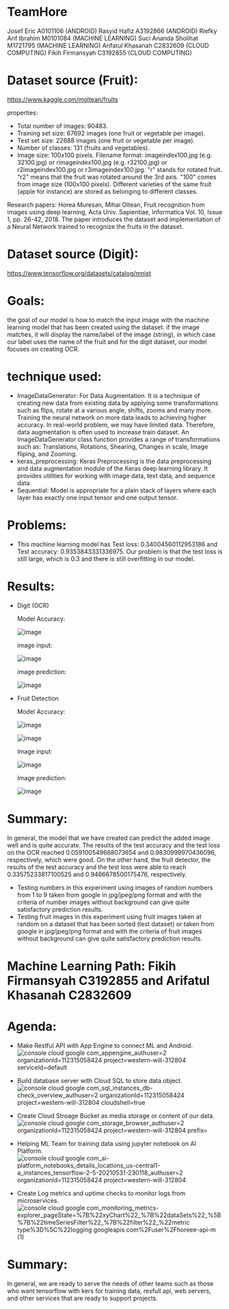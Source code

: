# TeamHore
Josef Eric A0101106 (ANDROID)
Rasyid Hafiz A3192866 (ANDROID)
Riefky Arif Ibrahim M0101084 (MACHINE LEARNING)
Suci Ananda Sholihat M1721795 (MACHINE LEARNING)
Arifatul Khasanah C2832609 (CLOUD COMPUTING)
Fikih Firmansyah C3192855 (CLOUD COMPUTING)

# Dataset source (Fruit):
https://www.kaggle.com/moltean/fruits

properties:
 - Total number of images: 90483.
 - Training set size: 67692 images (one fruit or vegetable per image).
 - Test set size: 22688 images (one fruit or vegetable per image).
 - Number of classes: 131 (fruits and vegetables).
 - Image size: 100x100 pixels.
Filename format: imageindex100.jpg (e.g. 32100.jpg) or rimageindex100.jpg (e.g. r32100.jpg) or r2imageindex100.jpg or r3imageindex100.jpg. "r" stands for rotated fruit. "r2" means that the fruit was rotated around the 3rd axis. "100" comes from image size (100x100 pixels). Different varieties of the same fruit (apple for instance) are stored as belonging to different classes.

Research papers: Horea Muresan, Mihai Oltean, Fruit recognition from images using deep learning, Acta Univ. Sapientiae, Informatica Vol. 10, Issue 1, pp. 26-42, 2018.
The paper introduces the dataset and implementation of a Neural Network trained to recognize the fruits in the dataset.

# Dataset source (Digit):
https://www.tensorflow.org/datasets/catalog/mnist

# Goals:
the goal of our model is how to match the input image with the machine learning model that has been created using the dataset. if the image matches, it will display the name/label of the image (string), in which case our label uses the name of the fruit and for the digit dataset, our model focuses on creating OCR.

# technique used:
 - ImageDataGenerator: For Data Augmentation. It is a technique of creating new data from existing data by applying some transformations such as flips, rotate at a various angle, shifts, zooms and many more. Training the neural network on more data leads to achieving higher accuracy. In real-world problem, we may have limited data. Therefore, data augmentation is often used to increase train dataset. An ImageDataGenerator class function provides a range of transformations such as: Translations, Rotations, Shearing, Changes in scale, Image fliping, and Zooming.
 - keras_preprocessing: Keras Preprocessing is the data preprocessing and data augmentation module of the Keras deep learning library. It provides utilities for working with image data, text data, and sequence data.
 - Sequential: Model is appropriate for a plain stack of layers where each layer has exactly one input tensor and one output tensor.

# Problems:
 - This machine learning model has Test loss: 0.34004560112953186 and Test accuracy: 0.9353843331336975. Our problem is that the test loss is still large, which is 0.3 and there is still overfitting in our model.

# Results:
 - Digit (OCR)

   Model Accuracy:
   
   ![image](https://user-images.githubusercontent.com/80331973/121185949-c6bc3100-c890-11eb-8072-9ff6dca0c63d.png)
   
   image input:
   
   ![image](https://user-images.githubusercontent.com/80331973/121185761-9aa0b000-c890-11eb-805c-647216697fc1.png)
   
   image prediction:
   
   ![image](https://user-images.githubusercontent.com/80331973/121185865-b2783400-c890-11eb-81a2-e0c1b236d152.png)

 - Fruit Detection

   Model Accuracy: 
   
   ![image](https://user-images.githubusercontent.com/80331973/121186154-fc611a00-c890-11eb-821d-1f0cf17c5f30.png)
   
   ![image](https://user-images.githubusercontent.com/80331973/121186396-3fbb8880-c891-11eb-985d-09b8c0d18337.png)

   Image input:
   
   ![image](https://user-images.githubusercontent.com/80331973/121186281-20bcf680-c891-11eb-87d1-b4c38edfef4a.png)

   Image prediction:
   
   ![image](https://user-images.githubusercontent.com/80331973/121186342-32060300-c891-11eb-8735-47f9d6310f73.png)

# Summary:
In general, the model that we have created can predict the added image well and is quite accurate. The results of the test accuracy and the test loss on the OCR reached 0.059100549668073654 and 0.9830999970436096, respectively, which were good. On the other hand, the fruit detector, the results of the test accuracy and the test loss were able to reach 0.33575233817100525 and 0.9466678500175476, respectively.

 - Testing numbers in this experiment using images of random numbers from 1 to 9 taken from google in jpg/jpeg/png format and with the criteria of number images without background can give quite satisfactory prediction results.
 - Testing fruit images in this experiment using fruit images taken at random on a dataset that has been sorted (test dataset) or taken from google in jpg/jpeg/png format and with the criteria of fruit images without background can give quite satisfactory prediction results.


# Machine Learning Path: Fikih Firmansyah C3192855 and Arifatul Khasanah C2832609
# Agenda:
 -  Make Restful API with App Engine to connect ML and Android.
![console cloud google com_appengine_authuser=2 organizationId=112315058424 project=western-will-312804 serviceId=default](https://user-images.githubusercontent.com/54542591/121374228-eecb9300-c969-11eb-9646-f8e6010cd57f.png)

 -  Build database server with Cloud SQL to store data object.
![console cloud google com_sql_instances_db-check_overview_authuser=2 organizationId=112315058424 project=western-will-312804 cloudshell=true](https://user-images.githubusercontent.com/54542591/121374304-fe4adc00-c969-11eb-9949-9851d464929f.png)

 -  Create Cloud Stroage Bucket as media storage or content of our data.
![console cloud google com_storage_browser_authuser=2 organizationId=112315058424 project=western-will-312804 prefix=](https://user-images.githubusercontent.com/54542591/121374362-09057100-c96a-11eb-92b3-b9b3ed50411f.png)

 -  Helping ML Team for training data using jupyter notebook on AI Platform.
![console cloud google com_ai-platform_notebooks_details_locations_us-central1-a_instances_tensorflow-2-5-20210531-230118_authuser=2 organizationId=112315058424 project=western-will-312804](https://user-images.githubusercontent.com/54542591/121374433-16226000-c96a-11eb-9651-0e40b4bf16c0.png)

 -  Create Log metrics and uptime checks to monitor logs from microservices.
![console cloud google com_monitoring_metrics-explorer_pageState=%7B%22xyChart%22_%7B%22dataSets%22_%5B%7B%22timeSeriesFilter%22_%7B%22filter%22_%22metric type%3D%5C%22logging googleapis com%2Fuser%2Fhoreee-api-m (1)](https://user-images.githubusercontent.com/54542591/121374509-25a1a900-c96a-11eb-8781-eee5136b4bf1.png)


# Summary:
In general, we are ready to serve the needs of other teams such as those who want tensorflow with kers for training data, resfull api, web servers, and other services that are ready to support projects.
